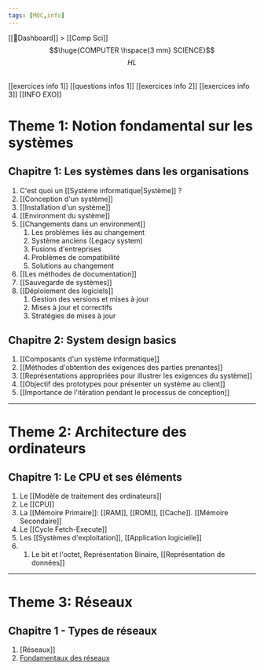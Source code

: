```yaml
---
tags: [MOC,info]
---
```

[[📝Dashboard]] > [[Comp Sci]]
<br/>
$$\huge{COMPUTER \hspace{3 mm} SCIENCE}$$
$$
HL
$$

<br>
[[exercices info 1]]
[[questions infos 1]]
[[exercices info 2]]
[[exercices info 3]]
[[INFO EXO]]

# Theme 1: Notion fondamental sur les systèmes
## Chapitre 1: Les systèmes dans les organisations
1. C'est quoi un [[Système informatique|Système]] ?
2. [[Conception d'un système]]
3. [[Installation d'un système]]
4. [[Environment du système]]
5. [[Changements dans un environment]]
	1. Les problèmes liés au changement
	2. Système anciens (Legacy system)
	3. Fusions d'entreprises
	4. Problèmes de compatibilité
	5. Solutions au changement
6. [[Les méthodes de documentation]]
7. [[Sauvegarde de systèmes]]
8. [[Déploiement des logiciels]]
	1. Gestion des versions et mises à jour
	2. Mises à jour et correctifs
	3. Stratégies de mises à jour


## Chapitre 2: System design basics
1. [[Composants d'un système informatique]]
2. [[Méthodes  d'obtention des  exigences des parties prenantes]]
3. [[Représentations appropriées pour illustrer les exigences du système]]
4. [[Objectif des prototypes pour présenter un système au client]]
5. [[Importance de l'itération pendant le processus de conception]]
---
# Theme 2: Architecture des ordinateurs
## Chapitre 1: Le CPU et ses éléments
1. Le [[Modèle de traitement des ordinateurs]]
2. Le [[CPU]]
3. La [[Mémoire Primaire]]: [[RAM]], [[ROM]], [[Cache]]. [[Mémoire Secondaire]]
4. Le [[Cycle Fetch-Execute]]
5. Les [[Systèmes d'exploitation]], [[Application logicielle]]
6. 1.  Le bit et l'octet, Représentation Binaire, [[Représentation de données]]
---
# Theme 3: Réseaux
## Chapitre 1 - Types de réseaux

1.  [Réseaux]]
2.  [Fondamentaux des réseaux](app://obsidian.md/Fondamentaux%20des%20r%C3%A9seaux)